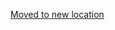 [Moved to new location](https://github.com/DataTalksClub/machine-learning-zoomcamp/blob/master/04-evaluation/07-cross-validation.md)